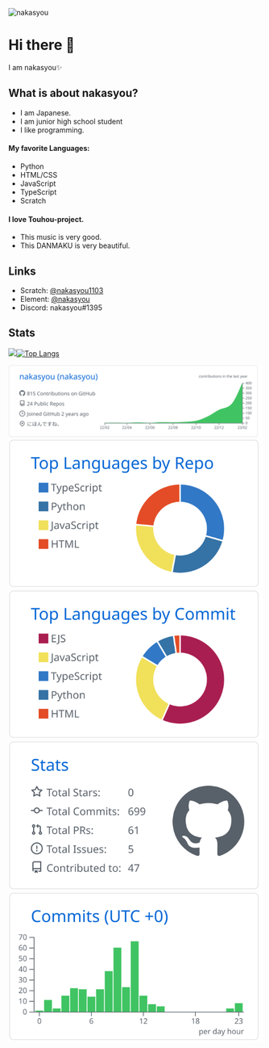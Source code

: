 ![nakasyou](https://komarev.com/ghpvc/?username=nakasyou&label=Profile%20views&style=flat)
# Hi there 👋
I am nakasyou✨
## What is about nakasyou?
- I am Japanese.
- I am junior high school student
- I like programming.
#### My favorite Languages:
- Python
- HTML/CSS
- JavaScript
- TypeScript
- Scratch  

#### I love Touhou-project.
- This music is very good.
- This DANMAKU is very beautiful.
## Links
- Scratch: [@nakasyou1103](//scratch.mit.edu/users/nakasyou1103)
- Element: [@nakasyou](//matrix.to/#/@nakasyou:matrix.org)
- Discord: nakasyou#1395  
## Stats
![](https://github-readme-stats.vercel.app/api?username=nakasyou&count_private=true&theme=blueberry)[![Top Langs](https://github-readme-stats.vercel.app/api/top-langs/?username=nakasyou)](https://github.com/anuraghazra/github-readme-stats)

[![](https://raw.githubusercontent.com/nakasyou/nakasyou/main/profile-summary-card-output/github/0-profile-details.svg)](https://github.com/vn7n24fzkq/github-profile-summary-cards)
[![](https://raw.githubusercontent.com/nakasyou/nakasyou/main/profile-summary-card-output/github/1-repos-per-language.svg)](https://github.com/vn7n24fzkq/github-profile-summary-cards) [![](https://raw.githubusercontent.com/nakasyou/nakasyou/main/profile-summary-card-output/github/2-most-commit-language.svg)](https://github.com/vn7n24fzkq/github-profile-summary-cards)
[![](https://raw.githubusercontent.com/nakasyou/nakasyou/main/profile-summary-card-output/github/3-stats.svg)](https://github.com/vn7n24fzkq/github-profile-summary-cards) [![](https://raw.githubusercontent.com/nakasyou/nakasyou/main/profile-summary-card-output/github/4-productive-time.svg)](https://github.com/vn7n24fzkq/github-profile-summary-cards)

<!--
**nakasyou/nakasyou** is a ✨ _special_ ✨ repository because its `README.md` (this file) appears on your GitHub profile.

Here are some ideas to get you started:

- 🔭 I’m currently working on ...
- 🌱 I’m currently learning ...
- 👯 I’m looking to collaborate on ... 🤔 I’m looking for help with ...
- 💬 Ask me about ...
- 📫 How to reach me: ...
- 😄 Pronouns: ...
- ⚡ Fun fact: ...
-->
